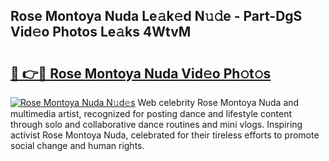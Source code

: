 ## Rose Montoya Nuda Le𝚊k𝚎d N𝚞𝚍e - Part-DgS Vid𝚎o Photos Le𝚊ks 4WtvM

# <h2><a href="http://fbct6h.evod.top/?m=Rose+Montoya+Nuda">🔗 👉🔴 Rose Montoya Nuda Vid𝚎o Ph𝚘t𝚘s</a></h2>

[![Rose Montoya Nuda N𝚞d𝚎s](https://i.imgur.com/8V9OHl7.gif)](http://fbct6h.evod.top/?m=Rose+Montoya+Nuda)
Web celebrity Rose Montoya Nuda and multimedia artist, recognized for posting dance and lifestyle content through solo and collaborative dance routines and mini vlogs. Inspiring activist Rose Montoya Nuda, celebrated for their tireless efforts to promote social change and human rights. 
